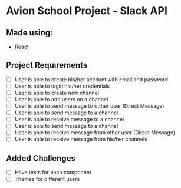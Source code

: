 # Avion School Project - Slack API

## Made using:
- React

## Project Requirements
- [ ] User is able to create his/her account with email and password
- [ ] User is able to login his/her credentials
- [ ] User is able to create new channel
- [ ] User is able to add users on a channel
- [ ] User is able to send message to otther user (Direct Message)
- [ ] User is able to send message to a channel
- [ ] User is able to receive message to a channel
- [ ] User is able to send message to a channel
- [ ] User is able to receive message from other user (Direct Message)
- [ ] User is able to receive message from his/her channels

## Added Challenges
- [ ] Have tests for each component
- [ ] Themes for different users